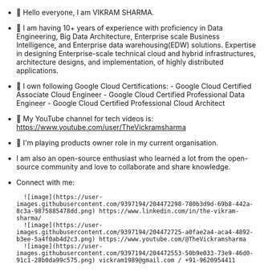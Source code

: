 - 👋 Hello everyone, I am VIKRAM SHARMA. 
- 👀 I am having 10+ years of experience with proficiency in Data Engineering, Big Data Architecture, Enterprise scale Business Intelligence, and Enterprise data warehousing(EDW) solutions.
Expertise in designing Enterprise-scale technical cloud and hybrid infrastructures, architecture designs, and implementation, of highly distributed applications.
- 🌱 I own following Google Cloud Certifications:
        -  Google Cloud Certified Associate Cloud Engineer
        -  Google Cloud Certified Professional Data Engineer
        -  Google Cloud Certified Professional Cloud Architect
- 💞️ My YouTube channel for tech videos is: https://www.youtube.com/user/TheVickramsharma
- 🌱 I'm playing products owner role in my current organisation.
- I am also an open-source enthusiast who learned a lot from the open-source community and love to collaborate and share knowledge.
- Connect with me:

        ![image](https://user-images.githubusercontent.com/9397194/204472298-780b3d9d-69b8-442a-8c3a-9875885478dd.png) https://www.linkedin.com/in/the-vikram-sharma/
        ![image](https://user-images.githubusercontent.com/9397194/204472725-a0fae2a4-aca4-4892-b3ee-5a4f0ab4d2c3.png) https://www.youtube.com/@TheVickramsharma 
        ![image](https://user-images.githubusercontent.com/9397194/204472553-50b9e033-73e9-46d0-91c1-28b0da99c575.png) vickram1989@gmail.com / +91-9620954411

